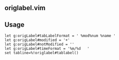 ## origlabel.vim


## Usage
```vim
let g:origLabel#tabLabelFormat = ' %mod%num %name '
let g:origLabel#modified = '+'
let g:origLabel#notModified = ''
let g:origLabel#timeFormat = '%m/%d   '
set tabline=%!origlabel#tablabel()
```
